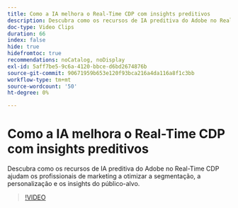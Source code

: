 ```yaml
---
title: Como a IA melhora o Real-Time CDP com insights preditivos
description: Descubra como os recursos de IA preditiva do Adobe no Real-Time CDP ajudam os profissionais de marketing a otimizar a segmentação, a personalização e os insights do público-alvo.
doc-type: Video Clips
duration: 66
index: false
hide: true
hidefromtoc: true
recommendations: noCatalog, noDisplay
exl-id: 5aff7be5-9c6a-4120-bbce-d6bd2674876b
source-git-commit: 90671959b653e120f93bca216a4da116a8f1c3bb
workflow-type: tm+mt
source-wordcount: '50'
ht-degree: 0%

---
```


# Como a IA melhora o Real-Time CDP com insights preditivos

Descubra como os recursos de IA preditiva do Adobe no Real-Time CDP ajudam os profissionais de marketing a otimizar a segmentação, a personalização e os insights do público-alvo.

<!-- 85_OS512_3442427_65_how-ai-enhances-realtime-cdp-with-predictive-insights -->
>[!VIDEO](https://video.tv.adobe.com/v/3459961/?learn=on&enablevpops=true&captions=por_br)
